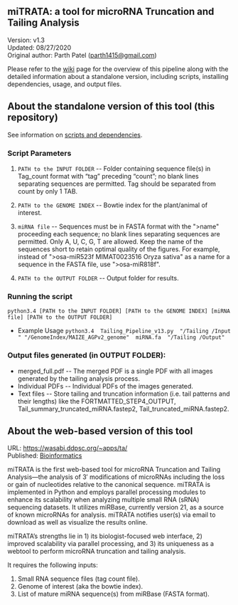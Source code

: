 miTRATA: a tool for microRNA Truncation and Tailing Analysis
-----

Version: v1.3   
Updated: 08/27/2020    
Original author: Parth Patel (parth1415@gmail.com)    

Please refer to the [wiki](https://github.com/pupatel/miTRATA/wiki) page for the overview of this pipeline along with the detailed information about a standalone version, including scripts, installing dependencies, usage, and output files.


About the standalone version of this tool (this repository)
--

See information on [scripts and dependencies](https://github.com/pupatel/miTRATA/wiki/Scripts-and-Dependencies).

### **Script Parameters**

1. `PATH to the INPUT FOLDER` -- Folder containing sequence file(s) in Tag_count format with “tag” preceding “count”; no blank lines separating sequences are permitted. Tag should be separated from count by only 1 TAB.

2. `PATH to the GENOME INDEX` -- Bowtie index for the plant/animal of interest.

3. `miRNA file` -- Sequences must be in FASTA format with the ">name" proceeding each sequence; no blank lines separating sequences are permitted. Only A, U, C, G, T are allowed. Keep the name of the sequences short to retain optimal quality of the figures. For example, instead of ">osa-miR523f MIMAT0023516 Oryza sativa" as a name for a sequence in the FASTA file, use ">osa-miR818f".

4. `PATH to the OUTPUT FOLDER` -- Output folder for results.

### **Running the script** 
`python3.4 [PATH to the INPUT FOLDER] [PATH to the GENOME INDEX] [miRNA file] [PATH to the OUTPUT FOLDER]`
* Example Usage `python3.4  Tailing_Pipeline_v13.py  "/Tailing /Input " "/GenomeIndex/MAIZE_AGPv2_genome"  miRNA.fa  "/Tailing /Output"`

### **Output files generated (in OUTPUT FOLDER):**  
* merged_full.pdf -- The merged PDF is a single PDF with all images generated by the tailing analysis process.
* Individual PDFs -- Individual PDFs of the images generated.
* Text files -- Store tailing and truncation information (i.e. tail patterns and their lengths) like the FORTMATTED_STEP4_OUTPUT, Tail_summary_truncated_miRNA.fastep2, Tail_truncated_miRNA.fastep2.


About the web-based version of this tool 
--

URL:  https://wasabi.ddpsc.org/~apps/ta/   
Published: [Bioinformatics](https://academic.oup.com/bioinformatics/article/32/3/450/1743711) 

miTRATA is the first web-based tool for microRNA Truncation and Tailing Analysis—the analysis of 3′ modifications of microRNAs including the loss or gain of nucleotides relative to the canonical sequence. miTRATA is implemented in Python and employs parallel processing modules to enhance its scalability when analyzing multiple small RNA (sRNA) sequencing datasets. It utilizes miRBase, currently version 21, as a source of known microRNAs for analysis. miTRATA notifies user(s) via email to download as well as visualize the results online. 

miTRATA’s strengths lie in 1) its biologist-focused web interface, 2) improved scalability via parallel processing, and 3) its uniqueness as a webtool to perform microRNA truncation and tailing analysis.

It requires the following inputs:
1. Small RNA sequence files (tag count file).
2. Genome of interest (aka the bowtie index).
3. List of mature miRNA sequence(s) from miRBase (FASTA format).

